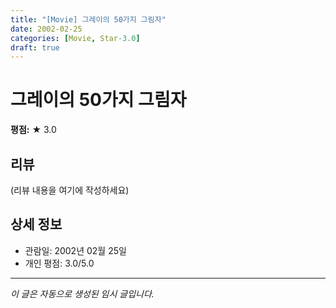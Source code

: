 ```yaml
---
title: "[Movie] 그레이의 50가지 그림자"
date: 2002-02-25
categories: [Movie, Star-3.0]
draft: true
---
```


# 그레이의 50가지 그림자

**평점:** ★ 3.0

## 리뷰

(리뷰 내용을 여기에 작성하세요)

## 상세 정보

- 관람일: 2002년 02월 25일
- 개인 평점: 3.0/5.0

---

*이 글은 자동으로 생성된 임시 글입니다.*
